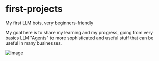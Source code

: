 # first-projects
My first LLM bots, very beginners-friendly

My goal here is to share my learning and my progress, going from very basics LLM "Agents" to more sophisticated and useful stuff that can be useful in many businesses.

![image](https://github.com/user-attachments/assets/3e89ffa1-efe4-4ee7-be9f-a19c104f6ccd)
